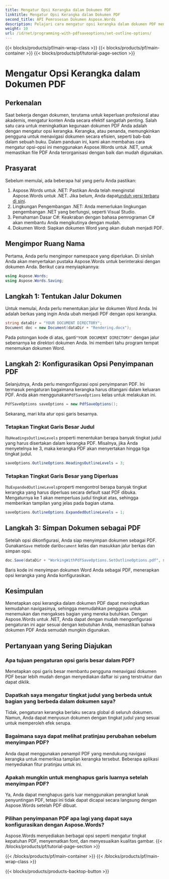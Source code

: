 ```yaml
---
title: Mengatur Opsi Kerangka dalam Dokumen PDF
linktitle: Mengatur Opsi Kerangka dalam Dokumen PDF
second_title: API Pemrosesan Dokumen Aspose.Words
description: Pelajari cara mengatur opsi kerangka dalam dokumen PDF menggunakan Aspose.Words untuk .NET. Tingkatkan navigasi PDF dengan mengonfigurasi level judul dan kerangka yang diperluas.
weight: 10
url: /id/net/programming-with-pdfsaveoptions/set-outline-options/
---
```


{{< blocks/products/pf/main-wrap-class >}}
{{< blocks/products/pf/main-container >}}
{{< blocks/products/pf/tutorial-page-section >}}

# Mengatur Opsi Kerangka dalam Dokumen PDF

## Perkenalan

Saat bekerja dengan dokumen, terutama untuk keperluan profesional atau akademis, mengatur konten Anda secara efektif sangatlah penting. Salah satu cara untuk meningkatkan kegunaan dokumen PDF Anda adalah dengan mengatur opsi kerangka. Kerangka, atau penanda, memungkinkan pengguna untuk menavigasi dokumen secara efisien, seperti bab-bab dalam sebuah buku. Dalam panduan ini, kami akan membahas cara mengatur opsi-opsi ini menggunakan Aspose.Words untuk .NET, untuk memastikan file PDF Anda terorganisasi dengan baik dan mudah digunakan.

## Prasyarat

Sebelum memulai, ada beberapa hal yang perlu Anda pastikan:

1.  Aspose.Words untuk .NET: Pastikan Anda telah menginstal Aspose.Words untuk .NET. Jika belum, Anda dapat[unduh versi terbaru di sini](https://releases.aspose.com/words/net/).
2. Lingkungan Pengembangan .NET: Anda memerlukan lingkungan pengembangan .NET yang berfungsi, seperti Visual Studio.
3. Pemahaman Dasar C#: Keakraban dengan bahasa pemrograman C# akan membantu Anda mengikutinya dengan mudah.
4. Dokumen Word: Siapkan dokumen Word yang akan diubah menjadi PDF.

## Mengimpor Ruang Nama

Pertama, Anda perlu mengimpor namespace yang diperlukan. Di sinilah Anda akan menyertakan pustaka Aspose.Words untuk berinteraksi dengan dokumen Anda. Berikut cara menyiapkannya:

```csharp
using Aspose.Words;
using Aspose.Words.Saving;
```

## Langkah 1: Tentukan Jalur Dokumen

Untuk memulai, Anda perlu menentukan jalur ke dokumen Word Anda. Ini adalah berkas yang ingin Anda ubah menjadi PDF dengan opsi kerangka. 

```csharp
string dataDir = "YOUR DOCUMENT DIRECTORY";
Document doc = new Document(dataDir + "Rendering.docx");
```

 Pada potongan kode di atas, ganti`"YOUR DOCUMENT DIRECTORY"` dengan jalur sebenarnya ke direktori dokumen Anda. Ini memberi tahu program tempat menemukan dokumen Word.

## Langkah 2: Konfigurasikan Opsi Penyimpanan PDF

 Selanjutnya, Anda perlu mengonfigurasi opsi penyimpanan PDF. Ini termasuk pengaturan bagaimana kerangka harus ditangani dalam keluaran PDF. Anda akan menggunakan`PdfSaveOptions` kelas untuk melakukan ini.

```csharp
PdfSaveOptions saveOptions = new PdfSaveOptions();
```

Sekarang, mari kita atur opsi garis besarnya. 

### Tetapkan Tingkat Garis Besar Judul

 Itu`HeadingsOutlineLevels` properti menentukan berapa banyak tingkat judul yang harus disertakan dalam kerangka PDF. Misalnya, jika Anda menyetelnya ke 3, maka kerangka PDF akan menyertakan hingga tiga tingkat judul.

```csharp
saveOptions.OutlineOptions.HeadingsOutlineLevels = 3;
```

### Tetapkan Tingkat Garis Besar yang Diperluas

 Itu`ExpandedOutlineLevels`properti mengontrol berapa banyak tingkat kerangka yang harus diperluas secara default saat PDF dibuka. Mengaturnya ke 1 akan memperluas judul tingkat atas, sehingga memberikan tampilan yang jelas pada bagian utama.

```csharp
saveOptions.OutlineOptions.ExpandedOutlineLevels = 1;
```

## Langkah 3: Simpan Dokumen sebagai PDF

 Setelah opsi dikonfigurasi, Anda siap menyimpan dokumen sebagai PDF. Gunakan`Save` metode dari`Document` kelas dan masukkan jalur berkas dan simpan opsi.

```csharp
doc.Save(dataDir + "WorkingWithPdfSaveOptions.SetOutlineOptions.pdf", saveOptions);
```

Baris kode ini menyimpan dokumen Word Anda sebagai PDF, menerapkan opsi kerangka yang Anda konfigurasikan. 

## Kesimpulan

Menetapkan opsi kerangka dalam dokumen PDF dapat meningkatkan kemudahan navigasinya, sehingga memudahkan pengguna untuk menemukan dan mengakses bagian yang mereka butuhkan. Dengan Aspose.Words untuk .NET, Anda dapat dengan mudah mengonfigurasi pengaturan ini agar sesuai dengan kebutuhan Anda, memastikan bahwa dokumen PDF Anda semudah mungkin digunakan.

## Pertanyaan yang Sering Diajukan

### Apa tujuan pengaturan opsi garis besar dalam PDF?

Menetapkan opsi garis besar membantu pengguna menavigasi dokumen PDF besar lebih mudah dengan menyediakan daftar isi yang terstruktur dan dapat diklik.

### Dapatkah saya mengatur tingkat judul yang berbeda untuk bagian yang berbeda dalam dokumen saya?

Tidak, pengaturan kerangka berlaku secara global di seluruh dokumen. Namun, Anda dapat menyusun dokumen dengan tingkat judul yang sesuai untuk memperoleh efek serupa.

### Bagaimana saya dapat melihat pratinjau perubahan sebelum menyimpan PDF?

Anda dapat menggunakan penampil PDF yang mendukung navigasi kerangka untuk memeriksa tampilan kerangka tersebut. Beberapa aplikasi menyediakan fitur pratinjau untuk ini.

### Apakah mungkin untuk menghapus garis luarnya setelah menyimpan PDF?

Ya, Anda dapat menghapus garis luar menggunakan perangkat lunak penyuntingan PDF, tetapi ini tidak dapat dicapai secara langsung dengan Aspose.Words setelah PDF dibuat.

### Pilihan penyimpanan PDF apa lagi yang dapat saya konfigurasikan dengan Aspose.Words?

Aspose.Words menyediakan berbagai opsi seperti mengatur tingkat kepatuhan PDF, menyematkan font, dan menyesuaikan kualitas gambar.
{{< /blocks/products/pf/tutorial-page-section >}}

{{< /blocks/products/pf/main-container >}}
{{< /blocks/products/pf/main-wrap-class >}}

{{< blocks/products/products-backtop-button >}}
